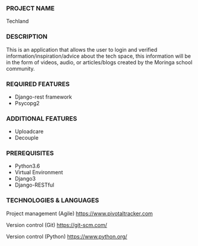 ### PROJECT NAME
Techland
### DESCRIPTION
This is an application that allows the user to login and verified information/inspiration/advice about the tech space, this information will be in the form of videos, audio, or articles/blogs created by the Moringa school community.
### REQUIRED FEATURES 
* Django-rest framework
* Psycopg2
### ADDITIONAL FEATURES 
* Uploadcare
* Decouple
### PREREQUISITES
* Python3.6 
* Virtual Environment
* Django3
* Django-RESTful
### TECHNOLOGIES & LANGUAGES 
Project management (Agile) https://www.pivotaltracker.com

Version control (Git) https://git-scm.com/

Version control (Python) https://www.python.org/

